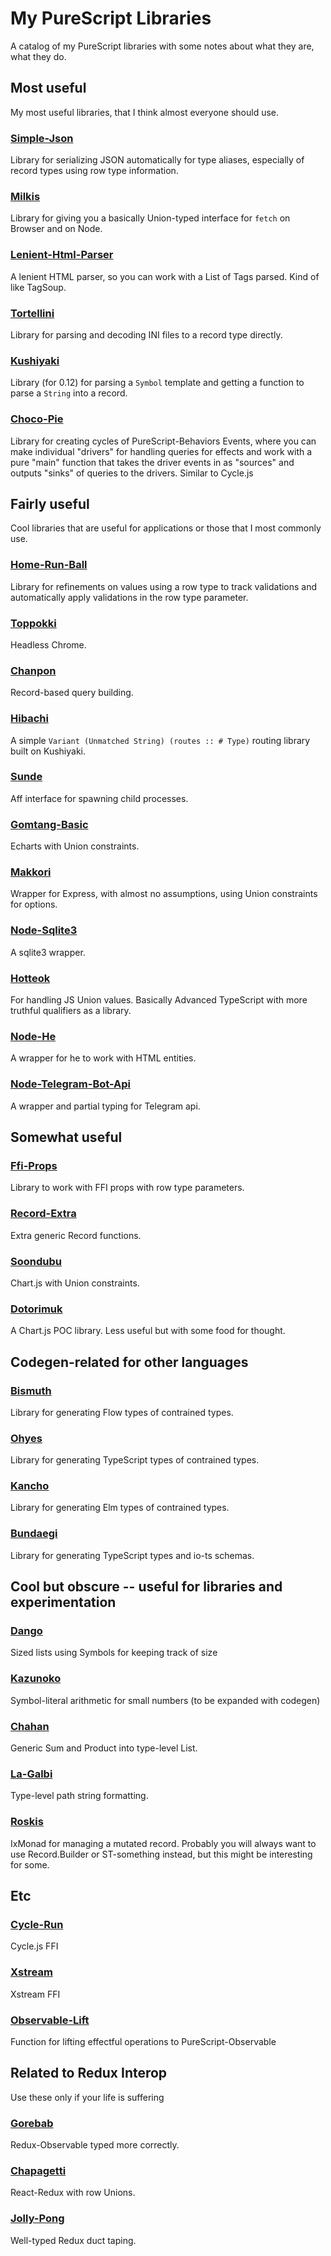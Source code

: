 # My PureScript Libraries

A catalog of my PureScript libraries with some notes about what they are, what they do.

## Most useful

My most useful libraries, that I think almost everyone should use.

### [Simple-Json](https://github.com/justinwoo/purescript-Simple-Json)

Library for serializing JSON automatically for type aliases, especially of record types using row type information.

### [Milkis](https://github.com/justinwoo/purescript-Milkis)

Library for giving you a basically Union-typed interface for `fetch` on Browser and on Node.

### [Lenient-Html-Parser](https://github.com/justinwoo/purescript-Lenient-Html-Parser)

A lenient HTML parser, so you can work with a List of Tags parsed. Kind of like TagSoup.

### [Tortellini](https://github.com/justinwoo/purescript-Tortellini)

Library for parsing and decoding INI files to a record type directly.

### [Kushiyaki](https://github.com/justinwoo/purescript-kushiyaki)

Library (for 0.12) for parsing a `Symbol` template and getting a function to parse a `String` into a record.

### [Choco-Pie](https://github.com/justinwoo/purescript-Choco-Pie)

Library for creating cycles of PureScript-Behaviors Events, where you can make individual "drivers" for handling queries for effects and work with a pure "main" function that takes the driver events in as "sources" and outputs "sinks" of queries to the drivers. Similar to Cycle.js

## Fairly useful

Cool libraries that are useful for applications or those that I most commonly use.

### [Home-Run-Ball](https://github.com/justinwoo/purescript-Home-Run-Ball)

Library for refinements on values using a row type to track validations and automatically apply validations in the row type parameter.

### [Toppokki](https://github.com/justinwoo/purescript-Toppokki)

Headless Chrome.

### [Chanpon](https://github.com/justinwoo/purescript-Chanpon)

Record-based query building.

### [Hibachi](https://github.com/justinwoo/purescript-hibachi)

A simple `Variant (Unmatched String) (routes :: # Type)` routing library built on Kushiyaki.

### [Sunde](https://github.com/justinwoo/purescript-Sunde)

Aff interface for spawning child processes.

### [Gomtang-Basic](https://github.com/justinwoo/purescript-Gomtang-Basic)

Echarts with Union constraints.

### [Makkori](https://github.com/justinwoo/purescript-Makkori)

Wrapper for Express, with almost no assumptions, using Union constraints for options.

### [Node-Sqlite3](https://github.com/justinwoo/purescript-Node-Sqlite3)

A sqlite3 wrapper.

### [Hotteok](https://github.com/justinwoo/purescript-Hotteok)

For handling JS Union values. Basically Advanced TypeScript with more truthful qualifiers as a library.

### [Node-He](https://github.com/justinwoo/purescript-Node-He)

A wrapper for he to work with HTML entities.

### [Node-Telegram-Bot-Api](https://github.com/justinwoo/purescript-Node-Telegram-Bot-Api)

A wrapper and partial typing for Telegram api.

## Somewhat useful

### [Ffi-Props](https://github.com/justinwoo/purescript-Ffi-Props)

Library to work with FFI props with row type parameters.

### [Record-Extra](https://github.com/justinwoo/purescript-Record-Extra)

Extra generic Record functions.

### [Soondubu](https://github.com/justinwoo/purescript-Soondubu)

Chart.js with Union constraints.

### [Dotorimuk](https://github.com/justinwoo/purescript-Dotorimuk)

A Chart.js POC library. Less useful but with some food for thought.

## Codegen-related for other languages

### [Bismuth](https://github.com/justinwoo/purescript-Bismuth)

Library for generating Flow types of contrained types.

### [Ohyes](https://github.com/justinwoo/purescript-Ohyes)

Library for generating TypeScript types of contrained types.

### [Kancho](https://github.com/justinwoo/purescript-Kancho)

Library for generating Elm types of contrained types.

### [Bundaegi](https://github.com/justinwoo/purescript-Bundaegi)

Library for generating TypeScript types and io-ts schemas.

## Cool but obscure -- useful for libraries and experimentation

### [Dango](https://github.com/justinwoo/purescript-dango)

Sized lists using Symbols for keeping track of size

### [Kazunoko](https://github.com/justinwoo/purescript-kazunoko)

Symbol-literal arithmetic for small numbers (to be expanded with codegen)

### [Chahan](https://github.com/justinwoo/purescript-Chahan)

Generic Sum and Product into type-level List.

### [La-Galbi](https://github.com/justinwoo/purescript-La-Galbi)

Type-level path string formatting.

### [Roskis](https://github.com/justinwoo/purescript-Roskis)

IxMonad for managing a mutated record. Probably you will always want to use Record.Builder or ST-something instead, but this might be interesting for some.

## Etc

### [Cycle-Run](https://github.com/justinwoo/purescript-Cycle-Run)

Cycle.js FFI

### [Xstream](https://github.com/justinwoo/purescript-Xstream)

Xstream FFI

### [Observable-Lift](https://github.com/justinwoo/purescript-Observable-Lift)

Function for lifting effectful operations to PureScript-Observable

## Related to Redux Interop

Use these only if your life is suffering

### [Gorebab](https://github.com/justinwoo/purescript-Gorebab)

Redux-Observable typed more correctly.

### [Chapagetti](https://github.com/justinwoo/purescript-Chapagetti)

React-Redux with row Unions.

### [Jolly-Pong](https://github.com/justinwoo/purescript-Jolly-Pong)

Well-typed Redux duct taping.

